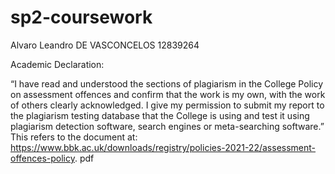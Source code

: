 # sp2-coursework
Alvaro Leandro DE VASCONCELOS
12839264


Academic Declaration: 

“I have read and understood the sections of plagiarism in the College Policy
on assessment offences and confirm that the work is my own, with the work
of others clearly acknowledged. I give my permission to submit my report
to the plagiarism testing database that the College is using and test it using
plagiarism detection software, search engines or meta-searching software.”
This refers to the document at:
https://www.bbk.ac.uk/downloads/registry/policies-2021-22/assessment-offences-policy.
pdf
